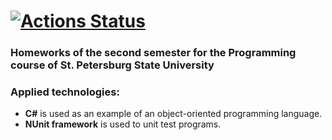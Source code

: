 # [![Actions Status](https://github.com/ASlugin/Homework-2sem/workflows/Build%20and%20Test/badge.svg)](https://github.com/ASlugin/Homework-2sem/actions)
### Homeworks of the second semester for the Programming course of St. Petersburg State University
### Applied technologies:
* **C#** is used as an example of an object-oriented programming language.
* **NUnit framework** is used to unit test programs.